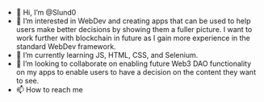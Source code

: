 - 👋 Hi, I’m @Slund0
- 👀 I’m interested in WebDev and creating apps that can be used to help users make better decisions by showing them a fuller picture. I want to work further with blockchain in future as I gain more experience in the standard WebDev framework.
- 🌱 I’m currently learning JS, HTML, CSS, and Selenium.
- 💞️ I’m looking to collaborate on enabling future Web3 DAO functionality on my apps to enable users to have a decision on the content they want to see.
- 📫 How to reach me

<!---
Slund0/Slund0 is a ✨ special ✨ repository because its `README.md` (this file) appears on your GitHub profile.
You can click the Preview link to take a look at your changes.
--->
